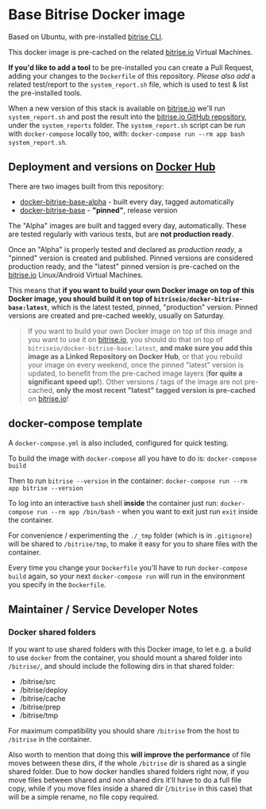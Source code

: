 # Base Bitrise Docker image

Based on Ubuntu, with pre-installed [bitrise CLI](https://github.com/bitrise-io/bitrise).

This docker image is pre-cached on the related [bitrise.io](https://www.bitrise.io)
Virtual Machines.

**If you'd like to add a tool** to be pre-installed you can create a
Pull Request, adding your changes to the `Dockerfile` of this repository.
*Please also add* a related test/report to the `system_report.sh` file,
which is used to test & list the pre-installed tools.

When a new version of this stack is available on [bitrise.io](https://www.bitrise.io)
we'll run `system_report.sh` and post the result into
the [bitrise.io GitHub repository](https://github.com/bitrise-io/bitrise.io),
under the `system_reports` folder. The `system_report.sh` script can be run with `docker-compose` locally too,
with: `docker-compose run --rm app bash system_report.sh`.


## Deployment and versions on [Docker Hub](https://hub.docker.com/)

There are two images built from this repository:

* [docker-bitrise-base-alpha](https://hub.docker.com/r/bitriseio/docker-bitrise-base-alpha/) - built every day, tagged automatically
* [docker-bitrise-base](https://hub.docker.com/r/bitriseio/docker-bitrise-base/) - **"pinned"**, release version

The "Alpha" images are built and tagged every day, automatically. These are tested regularly with various tests,
but are **not production ready**.

Once an "Alpha" is properly tested and declared as *production ready*, a "pinned" version is created
and published. Pinned versions are considered production ready, and the "latest" pinned version
is pre-cached on the [bitrise.io](https://www.bitrise.io/) Linux/Android Virtual Machines.

This means that **if you want to build your own Docker image on top of this Docker image,
you should build it on top of `bitriseio/docker-bitrise-base:latest`**, which is the
latest tested, pinned, "production" version. Pinned versions are created and pre-cached weekly,
usually on Saturday.

> If you want to build your own Docker image on top of this image and you want to use it
> on [bitrise.io](https://www.bitrise.io/), you should do that on top of `bitriseio/docker-bitrise-base:latest`,
> __and make sure you add this image as a Linked Repository on Docker Hub__, or that you
> rebuild your image on every weekend, once the pinned "latest" version is updated,
> to benefit from the pre-cached image layers (**for quite a significant speed up!**).
> Other versions / tags of the image are not pre-cached,
> __only the most recent "latest" tagged version is pre-cached__ on [bitrise.io](https://www.bitrise.io/)!


## docker-compose template

A `docker-compose.yml` is also included, configured for quick testing.

To build the image with `docker-compose` all you have to do is: `docker-compose build`

Then to run `bitrise --version` in the container: `docker-compose run --rm app bitrise --version`

To log into an interactive `bash` shell **inside** the container just run: `docker-compose run --rm app /bin/bash` - when you want to exit just run `exit` inside the container.

For convenience / experimenting the `./_tmp` folder (which is in `.gitignore`)
will be shared to `/bitrise/tmp`, to make it easy for you to share files
with the container.

Every time you change your `Dockerfile` you'll have to run `docker-compose build` again,
so your next `docker-compose run` will run in the environment you specify in
the `Dockerfile`.


## Maintainer / Service Developer Notes

### Docker shared folders

If you want to use shared folders with this Docker image, to let e.g. a build to use `docker` from
the container, you should mount a shared folder into `/bitrise/`, and should include the following dirs
in that shared folder:

- /bitrise/src
- /bitrise/deploy
- /bitrise/cache
- /bitrise/prep
- /bitrise/tmp

For maximum compatibility you should share `/bitrise` from the host to `/bitrise` in the container.

Also worth to mention that doing this **will improve the performance** of file moves between these dirs,
if the whole `/bitrise` dir is shared as a single shared folder.
Due to how docker handles shared folders right now, if you move files between shared and non shared dirs
it'll have to do a full file copy,
while if you move files inside a shared dir (`/bitrise` in this case)
that will be a simple rename, no file copy required.
